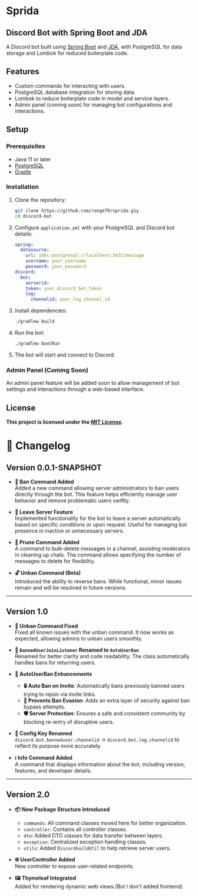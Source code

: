 # Sprida
## Discord Bot with Spring Boot and JDA

A Discord bot built using [Spring Boot](https://spring.io/projects/spring-boot) and [JDA](https://github.com/DV8FromTheWorld/JDA), with PostgreSQL for data storage and Lombok for reduced boilerplate code.

## Features

- Custom commands for interacting with users.
- PostgreSQL database integration for storing data.
- Lombok to reduce boilerplate code in model and service layers.
- Admin panel (coming soon) for managing bot configurations and interactions.

## Setup

### Prerequisites

- Java 11 or later
- [PostgreSQL](https://www.postgresql.org/)
- [Gradle](https://gradle.org/)

### Installation

1. Clone the repository:

   ```bash
   git clone https://github.com/range79/sprida.giy
   cd discord-bot
   ```

2. Configure `application.yml` with your PostgreSQL and Discord bot details:

   ```yaml
   spring:
     datasource:
       url: jdbc:postgresql://localhost:5432/message
       username: your_username
       password: your_password
   discord:
     bot:
       serverid:
       token: your_discord_bot_token
       log:
         channelid: your_log_channel_id
   ```

3. Install dependencies:

   ```bash
   ./gradlew build
   ```

4. Run the bot:

   ```bash
   ./gradlew bootRun
   ```

5. The bot will start and connect to Discord.

### Admin Panel (Coming Soon)

An admin panel feature will be added soon to allow management of bot settings and interactions through a web-based interface.

## License

**This project is licensed under the [MIT License](https://opensource.org/licenses/MIT).**

# 📄 Changelog

## Version 0.0.1-SNAPSHOT

- **🚫 Ban Command Added**  
  Added a new command allowing server administrators to ban users directly through the bot. This feature helps efficiently manage user behavior and remove problematic users swiftly.

- **🚪 Leave Server Feature**  
  Implemented functionality for the bot to leave a server automatically based on specific conditions or upon request. Useful for managing bot presence in inactive or unnecessary servers.

- **🧹 Prune Command Added**  
  A command to bulk-delete messages in a channel, assisting moderators in cleaning up chats. The command allows specifying the number of messages to delete for flexibility.

- **🔓 Unban Command (Beta)**  
  Introduced the ability to reverse bans. While functional, minor issues remain and will be resolved in future versions.

---

## Version 1.0

- **🔧 Unban Command Fixed**  
  Fixed all known issues with the unban command. It now works as expected, allowing admins to unban users smoothly.

- **🧠 `BannedUserJoinListener` Renamed to `AutoUserBan`**  
  Renamed for better clarity and code readability. The class automatically handles bans for returning users.

- **🚫 AutoUserBan Enhancements**
    - **🔒 Auto Ban on Invite**: Automatically bans previously banned users trying to rejoin via invite links.
    - **🚫 Prevents Ban Evasion**: Adds an extra layer of security against ban bypass attempts.
    - **🛡️ Server Protection**: Ensures a safe and consistent community by blocking re-entry of disruptive users.

- **📜 Config Key Renamed**  
  `discord.bot.banneduser.channelid` → `discord.bot.log.channelid` to reflect its purpose more accurately.

- **ℹ️ Info Command Added**  
  A command that displays information about the bot, including version, features, and developer details.

---

## Version 2.0

- **📦 New Package Structure Introduced**
    - `commands`: All command classes moved here for better organization.
    - `controller`: Contains all controller classes.
    - `dto`: Added DTO classes for data transfer between layers.
    - `exception`: Centralized exception handling classes.
    - `utils`: Added `DiscordGuildUtil` to help retrieve server users.

- **🌐 UserController Added**  
  New controller to expose user-related endpoints.

- **🖼️ Thymeleaf Integrated**  
  Added for rendering dynamic web views.(But l don't added frontend)
